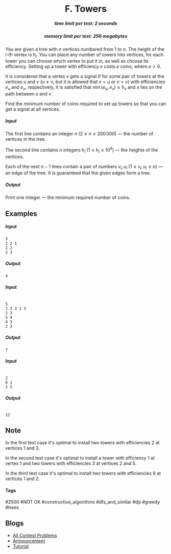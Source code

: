 <h1 style='text-align: center;'> F. Towers</h1>

<h5 style='text-align: center;'>time limit per test: 2 seconds</h5>
<h5 style='text-align: center;'>memory limit per test: 256 megabytes</h5>

You are given a tree with $n$ vertices numbered from $1$ to $n$. The height of the $i$-th vertex is $h_i$. You can place any number of towers into vertices, for each tower you can choose which vertex to put it in, as well as choose its efficiency. Setting up a tower with efficiency $e$ costs $e$ coins, where $e > 0$.

It is considered that a vertex $x$ gets a signal if for some pair of towers at the vertices $u$ and $v$ ($u \neq v$, but it is allowed that $x = u$ or $x = v$) with efficiencies $e_u$ and $e_v$, respectively, it is satisfied that $\min(e_u, e_v) \geq h_x$ and $x$ lies on the path between $u$ and $v$.

Find the minimum number of coins required to set up towers so that you can get a signal at all vertices.

##### Input

The first line contains an integer $n$ ($2 \le n \le 200\,000$) — the number of vertices in the tree.

The second line contains $n$ integers $h_i$ ($1 \le h_i \le 10^9$) — the heights of the vertices.

Each of the next $n - 1$ lines contain a pair of numbers $v_i, u_i$ ($1 \le v_i, u_i \le n$) — an edge of the tree. It is guaranteed that the given edges form a tree.

##### Output

Print one integer — the minimum required number of coins.

## Examples

##### Input


```text
3
1 2 1
1 2
2 3
```
##### Output


```text
4
```
##### Input

```text

5
1 3 3 1 3
1 3
5 4
4 3
2 3

```
##### Output


```text
7
```
##### Input

```text

2
6 1
1 2

```
##### Output


```text

12
```
## Note

In the first test case it's optimal to install two towers with efficiencies $2$ at vertices $1$ and $3$.

In the second test case it's optimal to install a tower with efficiency $1$ at vertex $1$ and two towers with efficiencies $3$ at vertices $2$ and $5$.

In the third test case it's optimal to install two towers with efficiencies $6$ at vertices $1$ and $2$.



#### Tags 

#2500 #NOT OK #constructive_algorithms #dfs_and_similar #dp #greedy #trees 

## Blogs
- [All Contest Problems](../Codeforces_Global_Round_19.md)
- [Announcement](../blogs/Announcement.md)
- [Tutorial](../blogs/Tutorial.md)
